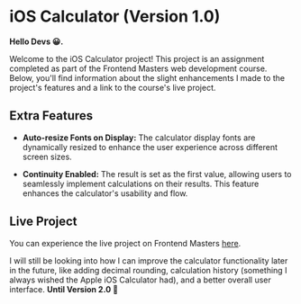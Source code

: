 # iOS Calculator (Version 1.0)

__Hello Devs 😀.__

Welcome to the iOS Calculator project! This project is an assignment completed as part of the Frontend Masters web development course. Below, you'll find information about the slight enhancements I made to the project's features and a link to the course's live project.

## Extra Features

- **Auto-resize Fonts on Display:** The calculator display fonts are dynamically resized to enhance the user experience across different screen sizes.

- **Continuity Enabled:** The result is set as the first value, allowing users to seamlessly implement calculations on their results. This feature enhances the calculator's usability and flow.

## Live Project

You can experience the live project on Frontend Masters [here](https://btholt.github.io/complete-intro-to-web-dev-v3/lessons/putting-it-all-together/project).

I will still be looking into how I can improve the calculator functionality later in the future, like adding decimal rounding, calculation history (something I always wished the Apple iOS Calculator had), and a better overall user interface. __Until Version 2.0 🚀__
